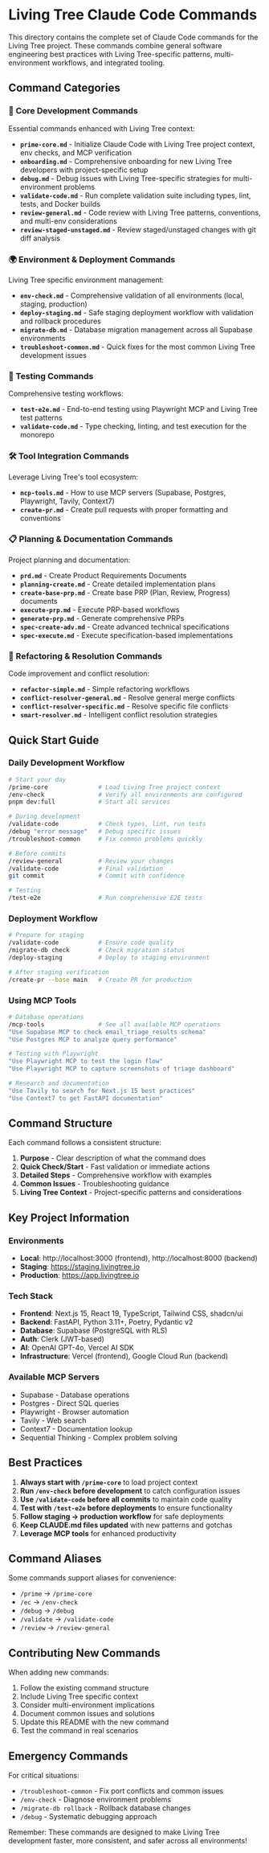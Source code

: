 # Living Tree Claude Code Commands

This directory contains the complete set of Claude Code commands for the Living Tree project. These commands combine general software engineering best practices with Living Tree-specific patterns, multi-environment workflows, and integrated tooling.

## Command Categories

### 🚀 Core Development Commands

Essential commands enhanced with Living Tree context:

- **`prime-core.md`** - Initialize Claude Code with Living Tree project context, env checks, and MCP verification
- **`onboarding.md`** - Comprehensive onboarding for new Living Tree developers with project-specific setup
- **`debug.md`** - Debug issues with Living Tree-specific strategies for multi-environment problems
- **`validate-code.md`** - Run complete validation suite including types, lint, tests, and Docker builds
- **`review-general.md`** - Code review with Living Tree patterns, conventions, and multi-env considerations
- **`review-staged-unstaged.md`** - Review staged/unstaged changes with git diff analysis

### 🌍 Environment & Deployment Commands

Living Tree specific environment management:

- **`env-check.md`** - Comprehensive validation of all environments (local, staging, production)
- **`deploy-staging.md`** - Safe staging deployment workflow with validation and rollback procedures
- **`migrate-db.md`** - Database migration management across all Supabase environments
- **`troubleshoot-common.md`** - Quick fixes for the most common Living Tree development issues

### 🧪 Testing Commands

Comprehensive testing workflows:

- **`test-e2e.md`** - End-to-end testing using Playwright MCP and Living Tree test patterns
- **`validate-code.md`** - Type checking, linting, and test execution for the monorepo

### 🛠️ Tool Integration Commands

Leverage Living Tree's tool ecosystem:

- **`mcp-tools.md`** - How to use MCP servers (Supabase, Postgres, Playwright, Tavily, Context7)
- **`create-pr.md`** - Create pull requests with proper formatting and conventions

### 📋 Planning & Documentation Commands

Project planning and documentation:

- **`prd.md`** - Create Product Requirements Documents
- **`planning-create.md`** - Create detailed implementation plans
- **`create-base-prp.md`** - Create base PRP (Plan, Review, Progress) documents
- **`execute-prp.md`** - Execute PRP-based workflows
- **`generate-prp.md`** - Generate comprehensive PRPs
- **`spec-create-adv.md`** - Create advanced technical specifications
- **`spec-execute.md`** - Execute specification-based implementations

### 🔧 Refactoring & Resolution Commands

Code improvement and conflict resolution:

- **`refactor-simple.md`** - Simple refactoring workflows
- **`conflict-resolver-general.md`** - Resolve general merge conflicts
- **`conflict-resolver-specific.md`** - Resolve specific file conflicts
- **`smart-resolver.md`** - Intelligent conflict resolution strategies

## Quick Start Guide

### Daily Development Workflow

```bash
# Start your day
/prime-core              # Load Living Tree project context
/env-check               # Verify all environments are configured
pnpm dev:full            # Start all services

# During development
/validate-code           # Check types, lint, run tests
/debug "error message"   # Debug specific issues
/troubleshoot-common     # Fix common problems quickly

# Before commits
/review-general          # Review your changes
/validate-code           # Final validation
git commit               # Commit with confidence

# Testing
/test-e2e                # Run comprehensive E2E tests
```

### Deployment Workflow

```bash
# Prepare for staging
/validate-code           # Ensure code quality
/migrate-db check        # Check migration status
/deploy-staging          # Deploy to staging environment

# After staging verification
/create-pr --base main   # Create PR for production
```

### Using MCP Tools

```bash
# Database operations
/mcp-tools               # See all available MCP operations
"Use Supabase MCP to check email_triage_results schema"
"Use Postgres MCP to analyze query performance"

# Testing with Playwright
"Use Playwright MCP to test the login flow"
"Use Playwright MCP to capture screenshots of triage dashboard"

# Research and documentation
"Use Tavily to search for Next.js 15 best practices"
"Use Context7 to get FastAPI documentation"
```

## Command Structure

Each command follows a consistent structure:

1. **Purpose** - Clear description of what the command does
2. **Quick Check/Start** - Fast validation or immediate actions
3. **Detailed Steps** - Comprehensive workflow with examples
4. **Common Issues** - Troubleshooting guidance
5. **Living Tree Context** - Project-specific patterns and considerations

## Key Project Information

### Environments

- **Local**: http://localhost:3000 (frontend), http://localhost:8000 (backend)
- **Staging**: https://staging.livingtree.io
- **Production**: https://app.livingtree.io

### Tech Stack

- **Frontend**: Next.js 15, React 19, TypeScript, Tailwind CSS, shadcn/ui
- **Backend**: FastAPI, Python 3.11+, Poetry, Pydantic v2
- **Database**: Supabase (PostgreSQL with RLS)
- **Auth**: Clerk (JWT-based)
- **AI**: OpenAI GPT-4o, Vercel AI SDK
- **Infrastructure**: Vercel (frontend), Google Cloud Run (backend)

### Available MCP Servers

- Supabase - Database operations
- Postgres - Direct SQL queries
- Playwright - Browser automation
- Tavily - Web search
- Context7 - Documentation lookup
- Sequential Thinking - Complex problem solving

## Best Practices

1. **Always start with `/prime-core`** to load project context
2. **Run `/env-check` before development** to catch configuration issues
3. **Use `/validate-code` before all commits** to maintain code quality
4. **Test with `/test-e2e` before deployments** to ensure functionality
5. **Follow staging → production workflow** for safe deployments
6. **Keep CLAUDE.md files updated** with new patterns and gotchas
7. **Leverage MCP tools** for enhanced productivity

## Command Aliases

Some commands support aliases for convenience:

- `/prime` → `/prime-core`
- `/ec` → `/env-check`
- `/debug` → `/debug`
- `/validate` → `/validate-code`
- `/review` → `/review-general`

## Contributing New Commands

When adding new commands:

1. Follow the existing command structure
2. Include Living Tree specific context
3. Consider multi-environment implications
4. Document common issues and solutions
5. Update this README with the new command
6. Test the command in real scenarios

## Emergency Commands

For critical situations:

- `/troubleshoot-common` - Fix port conflicts and common issues
- `/env-check` - Diagnose environment problems
- `/migrate-db rollback` - Rollback database changes
- `/debug` - Systematic debugging approach

Remember: These commands are designed to make Living Tree development faster, more consistent, and safer across all environments!
